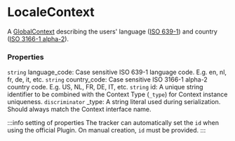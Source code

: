 # LocaleContext
A [GlobalContext](/taxonomy/global-contexts) describing the users' language ([ISO 639-1](https://en.wikipedia.org/wiki/List_of_ISO_639-1_codes)) and country ([ISO 3166-1 alpha-2](https://en.wikipedia.org/wiki/ISO_3166-1_alpha-2#Officially_assigned_code_elements)).

### Properties
`string` language_code: Case sensitive ISO 639-1 language code. E.g. en, nl, fr, de, it, etc.
`string` country_code: Case sensitive ISO 3166-1 alpha-2 country code. E.g. US, NL, FR, DE, IT, etc.
`string` id: A unique string identifier to be combined with the Context Type (`_type`) 
for Context instance uniqueness.
`discriminator` _type: A string literal used during serialization. Should always match the Context interface name.

:::info setting of properties
The tracker can automatically set the `id` when using the official Plugin. On manual creation, `id` must be provided. 
:::
